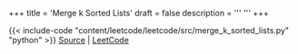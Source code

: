 +++
title = 'Merge k Sorted Lists'
draft = false
description =  '''
'''
+++

{{< include-code "content/leetcode/leetcode/src/merge_k_sorted_lists.py" "python" >}}
[Source](https://github.com/grind-rip/leetcode/blob/master/src/merge_k_sorted_lists.py) | [LeetCode](https://leetcode.com/problems/merge-k-sorted-lists)
